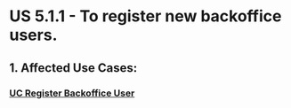 # US 5.1.1 - To register new backoffice users.

## 1. Affected Use Cases:

### [UC Register Backoffice User](../../../UCs/RegisterBackofficeUser/readme.md)